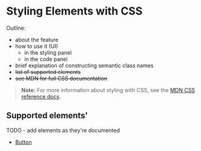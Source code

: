 # Styling Elements with CSS

Outline:

- about the feature
- how to use it (UI)
  - in the styling panel
  - in the code panel
- brief explanation of constructing semantic class names
- ~~list of supported elements~~
- ~~see MDN for full CSS documentation~~

> **Note:**
> For more information about styling with CSS, see the
> [MDN CSS reference docs](https://developer.mozilla.org/en-US/docs/Learn/CSS).

## Supported elements'

TODO - add elements as they're documented

- [Button](button/css-classes)